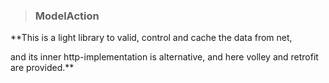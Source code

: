 > ### ModelAction

**This is a light library to valid, control and cache the data from net,

and its inner http-implementation is alternative, and here volley and retrofit are provided.**
